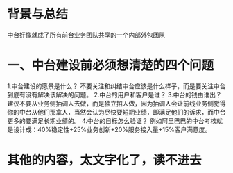# 背景与总结

中台好像就成了所有前台业务团队共享的一个内部外包团队
# 一、中台建设前必须想清楚的四个问题
1.中台建设的愿景是什么？
不要关注和纠结中台应该是什么样子，而是要关注中台到底有没有解决该解决的问题。
2.中台的用户和客户是谁？
3.中台的钱由谁出？
建议不要从业务侧抽调人去做，而是独立招人做，因为抽调人会让前线业务侧觉得你的中台从他们那拿人，当然会认为尽快要短期业绩，即满足他们的诉求，而中台更多的要满足长期业绩的。
4.中台的目标怎么验证？
例如阿里巴巴的中台考核就是设计成：40%稳定性+25%业务创新+20%服务接入量+15%客户满意度。

# 其他的内容，太文字化了，读不进去